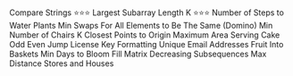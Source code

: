 Compare Strings ⭐⭐⭐
Largest Subarray Length K ⭐⭐⭐
Number of Steps to Water Plants
Min Swaps For All Elements to Be The Same (Domino)
Min Number of Chairs
K Closest Points to Origin
Maximum Area Serving Cake
Odd Even Jump
License Key Formatting
Unique Email Addresses
Fruit Into Baskets
Min Days to Bloom
Fill Matrix
Decreasing Subsequences
Max Distance
Stores and Houses

